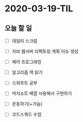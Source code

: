# 2020-03-19-TIL

## 오늘 할 일

- [ ] 데일리 스크럼
- [ ] 자바 웹서버 리팩토링 계획 이슈 생성
- [ ] 페어 프로그래밍
- [ ] 알고리즘 책 읽기
- [ ] 스위프트 공부
- [ ] 머지소트 배열 사용해서 구현하기
- [ ] 운동하기(+가슴)
- [ ] 코드스쿼드 수업

